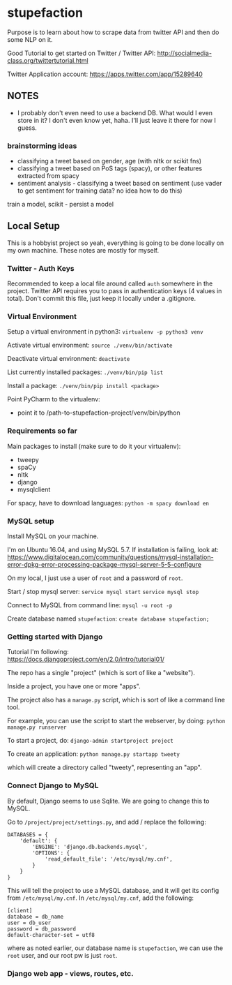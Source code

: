 # stupefaction
Purpose is to learn about how to scrape data from twitter API and then do some NLP on it.

Good Tutorial to get started on Twitter / Twitter API:
http://socialmedia-class.org/twittertutorial.html

Twitter Application account:
https://apps.twitter.com/app/15289640

## NOTES
- I probably don't even need to use a backend DB. What would I even store in it? I don't even know yet, haha.
I'll just leave it there for now I guess.

### brainstorming ideas
- classifying a tweet based on gender, age (with nltk or scikit fns)
- classifying a tweet based on PoS tags (spacy), or other features extracted from spacy
- sentiment analysis - classifying a tweet based on sentiment (use vader to get sentiment for training data? no idea how to do this)

train a model, scikit - persist a model

## Local Setup
This is a hobbyist project so yeah, everything is going to be done locally on my own machine.
These notes are mostly for myself.

### Twitter - Auth Keys
Recommended to keep a local file around called `auth` somewhere in the project.
Twitter API requires you to pass in authentication keys (4 values in total).
Don't commit this file, just keep it locally under a .gitignore.

### Virtual Environment
Setup a virtual environment in python3:
`virtualenv -p python3 venv`

Activate virtual environment: 
`source ./venv/bin/activate`

Deactivate virtual environment:
`deactivate`

List currently installed packages:
`./venv/bin/pip list`

Install a package:
`./venv/bin/pip install <package>`

Point PyCharm to the virtualenv:

- point it to /path-to-stupefaction-project/venv/bin/python

### Requirements so far
Main packages to install (make sure to do it your virtualenv):
- tweepy
- spaCy
- nltk
- django
- mysqlclient

For spacy, have to download languages:
`python -m spacy download en`

### MySQL setup
Install MySQL on your machine.

I'm on Ubuntu 16.04, and using MySQL 5.7. If installation is failing, look at:
https://www.digitalocean.com/community/questions/mysql-installation-error-dpkg-error-processing-package-mysql-server-5-5-configure

On my local, I just use a user of `root` and a password of `root`.

Start / stop mysql server:
`service mysql start`
`service mysql stop`

Connect to MySQL from command line:
`mysql -u root -p`

Create database named `stupefaction`:
`create database stupefaction;`


### Getting started with Django
Tutorial I'm following:
https://docs.djangoproject.com/en/2.0/intro/tutorial01/

The repo has a single "project" (which is sort of like a "website").

Inside a project, you have one or more "apps".

The project also has a `manage.py` script, which is sort of like a command line tool.

For example, you can use the script to start the webserver, by doing:
`python manage.py runserver`

To start a project, do:
`django-admin startproject project`

To create an application:
`python manage.py startapp tweety`

which will create a directory called "tweety", representing an "app".

### Connect Django to MySQL
By default, Django seems to use Sqlite. We are going to change this to MySQL.

Go to `/project/project/settings.py`, and add / replace the following:
```
DATABASES = {
    'default': {
        'ENGINE': 'django.db.backends.mysql',
        'OPTIONS': {
            'read_default_file': '/etc/mysql/my.cnf',
        }
    }
}
```

This will tell the project to use a MySQL database, and it will get its config from `/etc/mysql/my.cnf`.
In `/etc/mysql/my.cnf`, add the following:
```
[client]
database = db_name
user = db_user
password = db_password
default-character-set = utf8
``` 
where as noted earlier,
our database name is `stupefaction`, we can use the `root` user, and our root pw is just `root`.

### Django web app - views, routes, etc.


